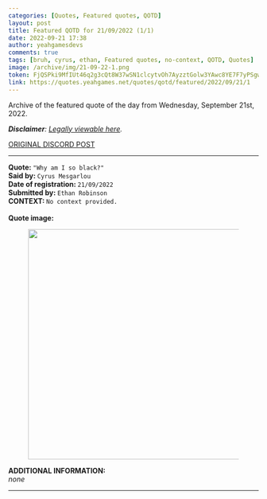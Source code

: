 ```yaml
---
categories: [Quotes, Featured quotes, QOTD]
layout: post
title: Featured QOTD for 21/09/2022 (1/1)
date: 2022-09-21 17:38
author: yeahgamesdevs
comments: true
tags: [bruh, cyrus, ethan, Featured quotes, no-context, QOTD, Quotes]
image: /archive/img/21-09-22-1.png
token: FjQSPki9MfIUt46q2g3cQt8W37wSN1clcytvOh7AyzztGolw3YAwc8YE7F7yPSgwlGSUFXJTtiVHNSbgT7vAdtf1fBmxZVlVTia3FmdHJrpPSn0BFxjDIVPenq6McFvm8NUbm1BzPLaS
link: https://quotes.yeahgames.net/quotes/qotd/featured/2022/09/21/1
---
```

<!-- wp:paragraph -->
<p>Archive of the featured quote of the day from Wednesday, September 21st, 2022. </p>
<!-- /wp:paragraph -->

<!-- wp:paragraph -->
<p><em><strong>Disclaimer</strong>: <a href="https://yeaharchives.wordpress.com/2022/09/22/quote-disclaimer/">Legally viewable here</a>.</em><br><a href="https://cdn.discordapp.com/attachments/958100064079839303/964566123628609628/unknown.png"></a></p>
<!-- /wp:paragraph -->

<!-- wp:buttons {"layout":{"type":"flex","justifyContent":"left"}} -->
<div class="wp-block-buttons"><!-- wp:button {"textColor":"vivid-cyan-blue","align":"center","style":{"border":{"radius":"18px"}},"className":"is-style-fill"} -->
<div class="wp-block-button aligncenter is-style-fill"><a class="wp-block-button__link has-vivid-cyan-blue-color has-text-color wp-element-button" href="https://discord.com/channels/887052880782176266/958100064079839303/973369468476604466" style="border-radius:18px;">ORIGINAL DISCORD POST</a></div>
<!-- /wp:button --></div>
<!-- /wp:buttons -->

<!-- wp:separator {"align":"center","className":"is-style-wide"} -->
<hr class="wp-block-separator aligncenter has-alpha-channel-opacity is-style-wide" />
<!-- /wp:separator -->

<!-- wp:paragraph -->
<p><strong>Quote: </strong><code>"Why am I so black?"</code><br><strong>Said by: </strong><code>Cyrus Mesgarlou</code><br><strong>Date of registration: </strong><code>21/09/2022</code> <br><strong>Submitted by: </strong><code>Ethan Robinson</code><br><strong>CONTEXT: </strong><code>No context provided.<br></code><br><strong>Quote image:</strong></p>
<!-- /wp:paragraph -->

<!-- wp:image {"width":463,"height":463,"sizeSlug":"large","linkDestination":"none"} -->
<figure class="wp-block-image size-large is-resized"><img src="/archive/img/21-09-22-1.png" alt="" width="463" height="463" /></figure>
<!-- /wp:image -->

<!-- wp:paragraph -->
<p><strong>ADDITIONAL INFORMATION:</strong><br><em>none</em></p>
<!-- /wp:paragraph -->

<!-- wp:separator {"className":"is-style-wide"} -->
<hr class="wp-block-separator has-alpha-channel-opacity is-style-wide" />
<!-- /wp:separator -->

